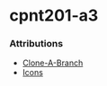 # cpnt201-a3
### Attributions
- [Clone-A-Branch](https://youtu.be/F1HatUETIgU?si=z-AZ1nhmpkZxS0eG)
- [Icons](https://ionic.io/ionicons/usage#menu)